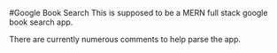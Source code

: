 #Google Book Search
This is supposed to be a MERN full stack google book search app.

There are currently numerous comments to help parse the app. 